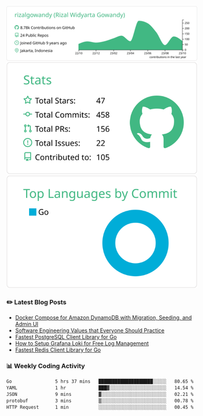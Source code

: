 ![profile-details](profile-summary-card-output/vue/0-profile-details.svg)
![stats](profile-summary-card-output/vue/3-stats.svg)
![most-commit-language](profile-summary-card-output/vue/2-most-commit-language.svg)

### :pencil2: Latest Blog Posts
<!-- BLOG-POST-LIST:START -->
- [Docker Compose for Amazon DynamoDB with Migration, Seeding, and Admin UI](https://medium.com/geekculture/docker-compose-for-amazon-dynamodb-with-migration-seeding-and-admin-ui-db11a348cc6a?source=rss-5763b0f1aba6------2)
- [Software Engineering Values that Everyone Should Practice](https://levelup.gitconnected.com/software-engineering-values-that-everyone-should-practice-c980d00cd103?source=rss-5763b0f1aba6------2)
- [Fastest PostgreSQL Client Library for Go](https://levelup.gitconnected.com/fastest-postgresql-client-library-for-go-579fa97909fb?source=rss-5763b0f1aba6------2)
- [How to Setup Grafana Loki for Free Log Management](https://levelup.gitconnected.com/how-to-setup-grafana-loki-for-free-log-management-ceb60558503c?source=rss-5763b0f1aba6------2)
- [Fastest Redis Client Library for Go](https://levelup.gitconnected.com/fastest-redis-client-library-for-go-7993f618f5ab?source=rss-5763b0f1aba6------2)
<!-- BLOG-POST-LIST:END -->

### 📊 Weekly Coding Activity
<!--START_SECTION:waka-->

```txt
Go                5 hrs 37 mins   ████████████████████░░░░░   80.65 %
YAML              1 hr            ███▓░░░░░░░░░░░░░░░░░░░░░   14.54 %
JSON              9 mins          ▓░░░░░░░░░░░░░░░░░░░░░░░░   02.21 %
protobuf          3 mins          ▒░░░░░░░░░░░░░░░░░░░░░░░░   00.78 %
HTTP Request      1 min           ░░░░░░░░░░░░░░░░░░░░░░░░░   00.45 %
```

<!--END_SECTION:waka-->

